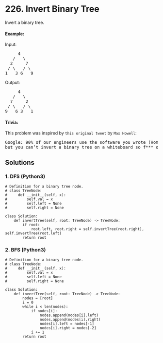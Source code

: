 # 226. Invert Binary Tree
Invert a binary tree.

#### Example:
Input:
<pre>
     4
   /   \
  2     7
 / \   / \
1   3 6   9
</pre>
Output:
<pre>
     4
   /   \
  7     2
 / \   / \
9   6 3   1
</pre>

#### Trivia:
This problem was inspired by <code>this original tweet</code> by <code>Max Howell</code>:
<pre>
Google: 90% of our engineers use the software you wrote (Homebrew),
but you can’t invert a binary tree on a whiteboard so f*** off.
</pre>

## Solutions

### 1. DFS (Python3)
```Python3
# Definition for a binary tree node.
# class TreeNode:
#     def __init__(self, x):
#         self.val = x
#         self.left = None
#         self.right = None

class Solution:
    def invertTree(self, root: TreeNode) -> TreeNode:
        if root:
            root.left, root.right = self.invertTree(root.right), self.invertTree(root.left)
        return root
```

### 2. BFS (Python3)
```Python3
# Definition for a binary tree node.
# class TreeNode:
#     def __init__(self, x):
#         self.val = x
#         self.left = None
#         self.right = None

class Solution:
    def invertTree(self, root: TreeNode) -> TreeNode:
        nodes = [root]
        i = 0
        while i < len(nodes):
            if nodes[i]:
                nodes.append(nodes[i].left)
                nodes.append(nodes[i].right)
                nodes[i].left = nodes[-1]
                nodes[i].right = nodes[-2]
            i += 1
        return root
```
